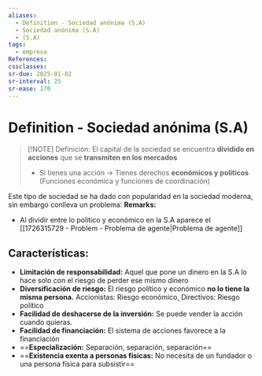 ```yaml
---
aliases:
  - Definition - Sociedad anónima (S.A)
  - Sociedad anónima (S.A)
  - (S.A)
tags:
  - empresa
References: 
cssclasses: 
sr-due: 2025-01-02
sr-interval: 25
sr-ease: 170
---
```

# Definition - Sociedad anónima (S.A)

> [!NOTE] Definición:
> El capital de la sociedad se encuentra **dividido en acciones** que se **transmiten en los mercados**
> + Si tienes una acción → Tienes derechos **económicos y políticos** (Funciones económica y funciones de coordinación)

Este tipo de sociedad se ha dado con popularidad en la sociedad moderna, sin embargo conlleva un problema: 
**Remarks:** 
+ Al dividir entre lo político y económico en la S.A aparece el [[1726315729 - Problem - Problema de agente|Problema de agente]]

## Características:
+ **Limitación de responsabilidad:** Aquel que pone un dinero en la S.A lo hace solo con el riesgo de perder ese mismo dinero 
+ **Diversificación de riesgo:** El riesgo político y económico **no lo tiene la misma persona.** Accionistas: Riesgo económico, Directivos: Riesgo político
+ **Facilidad de deshacerse de la inversión:** Se puede vender la acción cuando quieras.
+ **Facilidad de financiación:** El sistema de acciones favorece a la financiación
+ ==**Especialización:** Separación, separación, separación==
+ ==**Existencia exenta a personas físicas:** No necesita de un fundador o una persona física para subsistir==
